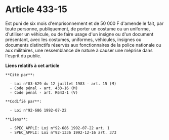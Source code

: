 # Article 433-15

Est puni de six mois d'emprisonnement et de 50 000 F d'amende le fait, par toute personne, publiquement, de porter un costume
ou un uniforme, d'utiliser un véhicule, ou de faire usage d'un insigne ou d'un document présentant, avec les costumes,
uniformes, véhicules, insignes ou documents distinctifs réservés aux fonctionnaires de la police nationale ou aux militaires,
une ressemblance de nature à causer une méprise dans l'esprit du public.

**Liens relatifs à cet article**

	**Cité par**:

	  - Loi n°83-629 du 12 juillet 1983 - art. 15 (M)
	  - Code pénal - art. 433-16 (M)
	  - Code pénal - art. R643-1 (V)

	**Codifié par**:

	  - Loi n°92-686 1992-07-22

	**Liens**:

	  - SPEC_APPLI: Loi n°92-686 1992-07-22 art. 1
	  - SPEC_APPLI: Loi n°92-1336 1992-12-16 art. 373
